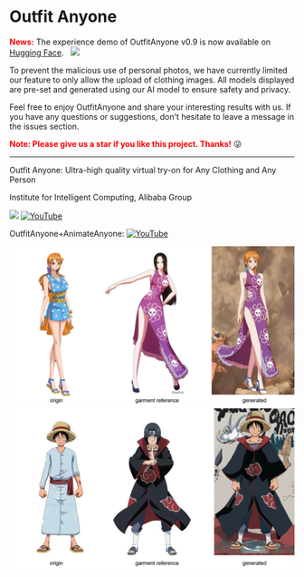 # Outfit Anyone
<font color='red'>**News:**</font>
The experience demo of OutfitAnyone v0.9 is now available on <a href = 'https://huggingface.co/spaces/HumanAIGC/OutfitAnyone' >Hugging Face</a>.
<a href="https://huggingface.co/spaces/HumanAIGC/OutfitAnyone"  style='padding-left: 0.5rem;'><img src='https://img.shields.io/badge/%F0%9F%A4%97%20Hugging%20Face-OutfitAnyone-orange'></a>
 
To prevent the malicious use of personal photos, we have currently limited our feature to only allow the upload of clothing images. All models displayed are pre-set and generated using our AI model to ensure safety and privacy.

[//]: # (Feel free to enjoy OutfitAnyone, and we encourage you to share your interesting results with us.)
Feel free to enjoy OutfitAnyone and share your interesting results with us. If you have any questions or suggestions, don't hesitate to leave a message in the issues section.


<font color='red'>**Note: Please give us a star if you like this project. Thanks!**</font> :stuck_out_tongue_winking_eye:

---


[//]: # (~~**A demo that can be experienced is being prepared.**~~)

Outfit Anyone: Ultra-high quality virtual try-on for Any Clothing and Any Person

Institute for Intelligent Computing, Alibaba Group

<a href='https://humanaigc.github.io/outfit-anyone/'><img src='https://img.shields.io/badge/Project-Page-Green'></a>  [![YouTube](https://badges.aleen42.com/src/youtube.svg)](https://youtu.be/-KmoKYLbN4c)


OutfitAnyone+AnimateAnyone: [![YouTube](https://badges.aleen42.com/src/youtube.svg)](https://youtu.be/jnNHcLdoxNk)

![oufit animie](docs/1.gif)![oufit animie](docs/2.gif)


